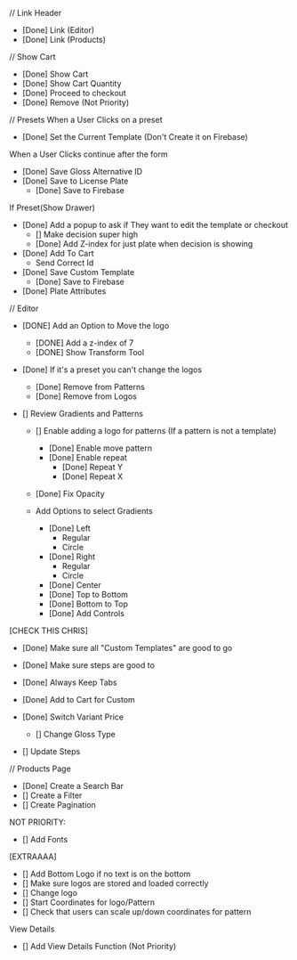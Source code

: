 // Link Header
- [Done] Link (Editor)
- [Done] Link (Products)

// Show Cart
- [Done] Show Cart
- [Done] Show Cart Quantity
- [Done] Proceed to checkout
- [Done] Remove (Not Priority)


// Presets
When a User Clicks on a preset
- [Done] Set the Current Template (Don't Create it on Firebase)

When a User Clicks continue after the form
- [Done] Save Gloss Alternative ID
- [Done] Save to License Plate
  - [Done] Save to Firebase
  
If Preset(Show Drawer)
- [Done] Add a popup to ask if They want to edit the template or checkout
  - [] Make decision super high
  - [Done] Add Z-index for just plate when decision is showing
- [Done] Add To Cart
  - Send Correct Id
- [Done] Save Custom Template
  - [Done] Save to Firebase
- [Done] Plate Attributes

// Editor
- [DONE] Add an Option to Move the logo
  - [DONE] Add a z-index of 7
  - [DONE] Show Transform Tool

- [Done] If it's a preset you can't change the logos
  - [Done] Remove from Patterns
  - [Done] Remove from Logos

- [] Review Gradients and Patterns
  - [] Enable adding a logo for patterns (If a pattern is not a template)
    - [Done] Enable move pattern
    - [Done] Enable repeat
      - [Done] Repeat Y
      - [Done] Repeat X
  - [Done] Fix Opacity

  - Add Options to select Gradients
    - [Done] Left
      - Regular
      - Circle
    - [Done] Right
      - Regular
      - Circle
    - [Done] Center
    - [Done] Top to Bottom
    - [Done] Bottom to Top
    - [Done] Add Controls


[CHECK THIS CHRIS]
- [Done] Make sure all "Custom Templates" are good to go
- [Done] Make sure steps are good to 

- [Done] Always Keep Tabs
- [Done] Add to Cart for Custom
- [Done] Switch Variant Price
  - [] Change Gloss Type
- [] Update Steps

// Products Page
- [Done] Create a Search Bar
- [] Create a Filter
- [] Create Pagination

NOT PRIORITY:
- [] Add Fonts

[EXTRAAAA]
- [] Add Bottom Logo if no text is on the bottom
- [] Make sure logos are stored and loaded correctly
- [] Change logo
- [] Start Coordinates for logo/Pattern
- [] Check that users can scale up/down coordinates for pattern

View Details
- [] Add View Details Function (Not Priority)

